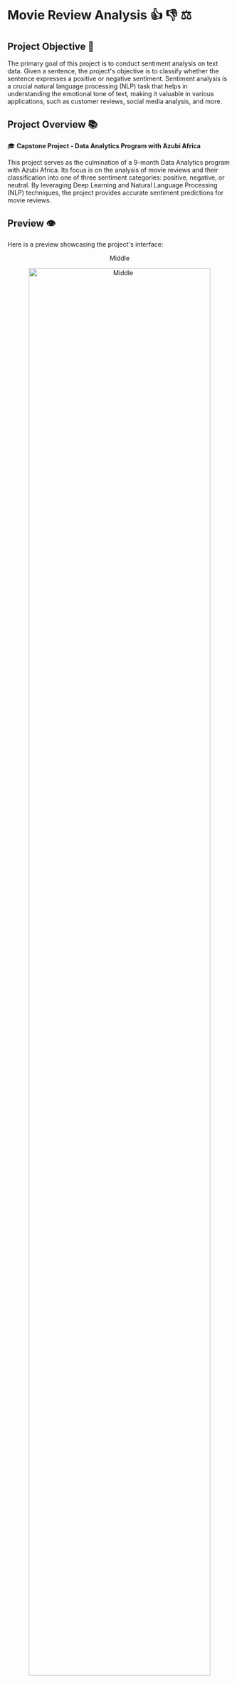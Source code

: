 # Movie Review Analysis 👍 👎 ⚖️

## Project Objective 🎯
The primary goal of this project is to conduct sentiment analysis on text data. Given a sentence, the project's objective is to classify whether the sentence expresses a positive or negative sentiment. Sentiment analysis is a crucial natural language processing (NLP) task that helps in understanding the emotional tone of text, making it valuable in various applications, such as customer reviews, social media analysis, and more.

## Project Overview 📚
🎓 **Capstone Project - Data Analytics Program with Azubi Africa**

This project serves as the culmination of a 9-month Data Analytics program with Azubi Africa. Its focus is on the analysis of movie reviews and their classification into one of three sentiment categories: positive, negative, or neutral. By leveraging Deep Learning and Natural Language Processing (NLP) techniques, the project provides accurate sentiment predictions for movie reviews.

## Preview 👁️
Here is a preview showcasing the project's interface:

<div style="flex: 33.33%; text-align: center;">
        <p>Middle</p>
        <img src="UI_Assets/movie_review _screenshort.png" alt="Middle" width="90%"/>
    </div>



👉 The Streamlit App is available for interaction at this URL: [Insert URL Here]

## Notable Features 🌟
The project encompasses several notable features, including:

- **Data Collection**: The gathering of a balanced dataset of movie reviews with sentiment labels.
- **EDA (Exploratory Data Analysis)**: A comprehensive exploration of the dataset to gain insights.
- **Data Preprocessing**: The utilization of NLP tools to clean and prepare text data for model training.
- **Model Training**: The training of various machine learning models for sentiment classification.
- **Model Evaluation**: An assessment of model performance using metrics like accuracy, precision, recall, and more.
- **Hyperparameter Tuning**: Optimization of models through grid search and cross-validation.
- **App Deployment**: The deployment of a user-friendly sentiment analysis app on Streamlit for real-time predictions.

## Setup 🛠️
To set up and run the project, follow these steps:


1. **Clone the repository**:
   ```bash
   git clone '<https://github.com/EnyonamAgbenorhevi/Movie_Review_Sentiment_Capstone>'
   ```

```

2. Navigate to the project directory:

   ```bash
   cd Movie_Review_Sentiment_Capstone
```

3. Create a virtual environment (optional but recommended)
   It's recommended to isolate project dependencies, which helps prevent conflicts with system-wide Python packages.:

   ```bash
   python -m venv venv
   ```
4. Activate the virtual environment:

   - On Windows:
     ```bash
     venv\Scripts\activate
     ```
   - On macOS and Linux:
     ```bash
     source venv/bin/activate
     ```
5. **Install project dependencies:**

   ```bash
   pip install -r requirements.txt
   ```
6. Explore the Jupyter notebooks for data analysis, model training, and experimentation.
7. Run the Streamlit app for real-time sentiment analysis:

   ```bash
   Streamlit run app.py
   ```
## Acknowledgement 🥇

I would like to express my gratitude to the [Azubi Africa Data Analyst Program](https://www.azubiafrica.org/data-analytics) for their support and for offering valuable projects as part of this program. Not forgeting my scrum masters on this program [Rachel Appiah-Kubi](https://www.linkedin.com/in/racheal-appiah-kubi/) & [Emmanuel Koupoh](https://github.com/eaedk)

## License 📜

This project is open-source and available under the [MIT License](LICENSE).

Feel free to reach out to us with any questions or feedback!

